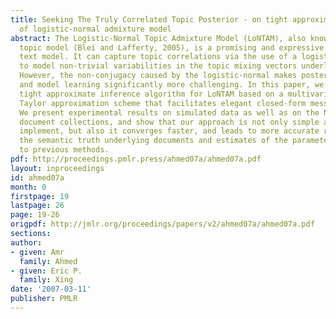 ```yaml
---
title: Seeking The Truly Correlated Topic Posterior - on tight approximate inference
  of logistic-normal admixture model
abstract: The Logistic-Normal Topic Admixture Model (LoNTAM), also known as correlated
  topic model (Blei and Lafferty, 2005), is a promising and expressive admixture-based
  text model. It can capture topic correlations via the use of a logistic-normal distribution
  to model non-trivial variabilities in the topic mixing vectors underlying documents.
  However, the non-conjugacy caused by the logistic-normal makes posterior inference
  and model learning significantly more challenging. In this paper, we present a new,
  tight approximate inference algorithm for LoNTAM based on a multivariate quadratic
  Taylor approximation scheme that facilitates elegant closed-form message passing.
  We present experimental results on simulated data as well as on the NIPS17 and PNAS
  document collections, and show that our approach is not only simple and easy to
  implement, but also it converges faster, and leads to more accurate recovery of
  the semantic truth underlying documents and estimates of the parameters comparing
  to previous methods.
pdf: http://proceedings.pmlr.press/ahmed07a/ahmed07a.pdf
layout: inproceedings
id: ahmed07a
month: 0
firstpage: 19
lastpage: 26
page: 19-26
origpdf: http://jmlr.org/proceedings/papers/v2/ahmed07a/ahmed07a.pdf
sections: 
author:
- given: Amr
  family: Ahmed
- given: Eric P.
  family: Xing
date: '2007-03-11'
publisher: PMLR
---
```

